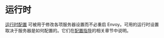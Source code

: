 # 运行时

[运行时配置](../configuration/runtime.md#config-runtime) 可被用于修改各项服务器设置而不必重启 Envoy。可用的运行时设置取决于服务器是如何配置的。它们在[配置指导](../configuration/configuration.md#config)的相关章节中说明。 